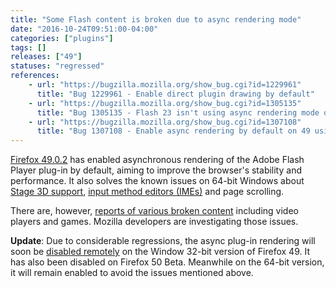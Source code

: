 ```yaml
---
title: "Some Flash content is broken due to async rendering mode"
date: "2016-10-24T09:51:00-04:00"
categories: ["plugins"]
tags: []
releases: ["49"]
statuses: "regressed"
references:
    - url: "https://bugzilla.mozilla.org/show_bug.cgi?id=1229961"
      title: "Bug 1229961 - Enable direct plugin drawing by default"
    - url: "https://bugzilla.mozilla.org/show_bug.cgi?id=1305135"
      title: "Bug 1305135 - Flash 23 isn't using async rendering mode on release channels"
    - url: "https://bugzilla.mozilla.org/show_bug.cgi?id=1307108"
      title: "Bug 1307108 - Enable async rendering by default on 49 using a system addon"
---
```

[Firefox 49.0.2](https://www.mozilla.org/firefox/49.0.2/releasenotes/) has enabled asynchronous rendering of the Adobe Flash Player plug-in by default, aiming to improve the browser's stability and performance. It also solves the known issues on 64-bit Windows about [Stage 3D support](https://www.fxsitecompat.dev/en-CA/docs/2016/flash-is-forced-windowless-mode-on-firefox-for-64-bit-windows-affecting-stage-3d/), [input method editors (IMEs)](https://bugzilla.mozilla.org/show_bug.cgi?id=1301486) and page scrolling.

There are, however, [reports of various broken content](https://bugzilla.mozilla.org/showdependencytree.cgi?id=1229961&maxdepth=1&hide_resolved=0) including video players and games. Mozilla developers are investigating those issues.

**Update**: Due to considerable regressions, the async plug-in rendering will soon be [disabled remotely](https://bugzilla.mozilla.org/show_bug.cgi?id=1312528) on the Window 32-bit version of Firefox 49. It has also been disabled on Firefox 50 Beta. Meanwhile on the 64-bit version, it will remain enabled to avoid the issues mentioned above.
